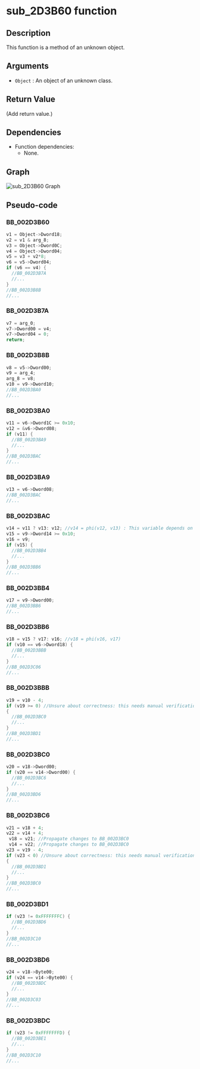 # sub_2D3B60 function

## Description

This function is a method of an unknown object.

## Arguments

* `Object` : An object of an unknown class.

## Return Value

(Add return value.)

## Dependencies

* Function dependencies:
  * None.

## Graph

![sub_2D3B60 Graph](../svg/sub_2D3B60.svg "sub_2D3B60 Graph")

## Pseudo-code

### BB_002D3B60

```c
v1 = Object->Dword18;
v2 = v1 & arg_8;
v3 = Object->Dword0C;
v4 = Object->Dword04;
v5 = v3 + v2*8;
v6 = v5->Dword04;
if (v6 == v4) {
  //BB_002D3B7A
  //...
}
//BB_002D3B8B
//...
```

### BB_002D3B7A

```c
v7 = arg_0;
v7->Dword00 = v4;
v7->Dword04 = 0;
return;
```

### BB_002D3B8B

```c
v8 = v5->Dword00;
v9 = arg_4;
arg_8 = v8;
v10 = v9->Dword10;
//BB_002D3BA0
//...
```

### BB_002D3BA0

```c
v11 = v6->Dword1C >= 0x10;
v12 = &v6->Dword08;
if (v11) {
  //BB_002D3BA9
  //...
}
//BB_002D3BAC
//...
```

### BB_002D3BA9

```c
v13 = v6->Dword08;
//BB_002D3BAC
//...
```

### BB_002D3BAC

```c
v14 = v11 ? v13: v12; //v14 = phi(v12, v13) : This variable depends on the branch that was taken.
v15 = v9->Dword14 >= 0x10;
v16 = v9;
if (v15) {
  //BB_002D3BB4
  //...
}
//BB_002D3BB6
//...
```

### BB_002D3BB4

```c
v17 = v9->Dword00;
//BB_002D3BB6
//...
```

### BB_002D3BB6

```c
v18 = v15 ? v17: v16; //v18 = phi(v16, v17) 
if (v10 == v6->Dword18) {
  //BB_002D3BBB
  //...
}
//BB_002D3C06
//...
```

### BB_002D3BBB

```c
v19 = v10 - 4;
if (v19 >= 0) //Unsure about correctness: this needs manual verification.
{
  //BB_002D3BC0
  //...
}
//BB_002D3BD1
//...
```

### BB_002D3BC0

```c
v20 = v18->Dword00;
if (v20 == v14->Dword00) {
  //BB_002D3BC6
  //...
}
//BB_002D3BD6
//...
```

### BB_002D3BC6

```c
v21 = v18 + 4;
v22 = v14 + 4;
 v18 = v21; //Propagate changes to BB_002D3BC0
 v14 = v22; //Propagate changes to BB_002D3BC0
v23 = v19 - 4;
if (v23 < 0) //Unsure about correctness: this needs manual verification.
{
  //BB_002D3BD1
  //...
}
//BB_002D3BC0
//...
```

### BB_002D3BD1

```c
if (v23 != 0xFFFFFFFC) {
  //BB_002D3BD6
  //...
}
//BB_002D3C10
//...
```

### BB_002D3BD6

```c
v24 = v18->Byte00;
if (v24 == v14->Byte00) {
  //BB_002D3BDC
  //...
}
//BB_002D3C03
//...
```

### BB_002D3BDC

```c
if (v23 != 0xFFFFFFFD) {
  //BB_002D3BE1
  //...
}
//BB_002D3C10
//...
```



